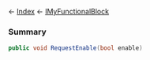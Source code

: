 ← [Index](Api-Index) ← [IMyFunctionalBlock](Sandbox.ModAPI.Ingame.IMyFunctionalBlock)

### Summary

```csharp
public void RequestEnable(bool enable)
```

